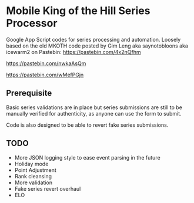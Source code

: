 # Mobile King of the Hill Series Processor
Google App Script codes for series processing and automation.
Loosely based on the old MKOTH code posted by Gim Leng aka saynotobloons aka icewarm2 on Pastebin:
https://pastebin.com/4x2nQfhm

https://pastebin.com/nwkaAsQm

https://pastebin.com/wMefPGjn

## Prerequisite
Basic series validations are in place but series submissions are still to be manually verified for authenticity, as anyone can use the form to submit.

Code is also designed to be able to revert fake series submissions.

## TODO
- More JSON logging style to ease event parsing in the future
- Holiday mode
- Point Adjustment
- Rank cleansing
- More validation
- Fake series revert overhaul
- ELO
